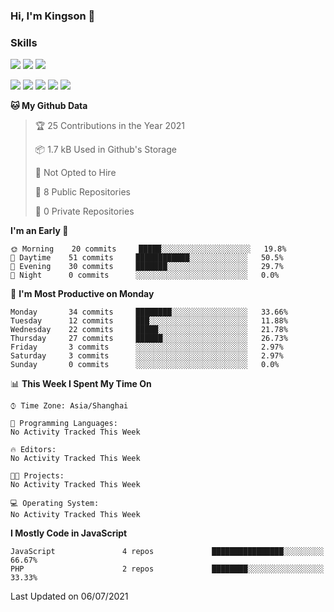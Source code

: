 ### Hi, I'm Kingson 👋

<!--
**Kingson-Zhang/Kingson-Zhang** is a ✨ _special_ ✨ repository because its `README.md` (this file) appears on your GitHub profile.

Here are some ideas to get you started:

- 🔭 I’m currently working on ...
- 🌱 I’m currently learning ...
- 👯 I’m looking to collaborate on ...
- 🤔 I’m looking for help with ...
- 💬 Ask me about ...
- 📫 How to reach me: ...
- 😄 Pronouns: ...
- ⚡ Fun fact: ...
-->

### Skills

[![](https://img.shields.io/badge/-PHP-787BB2?style=flat-square&logo=PHP&logoColor=000000)](https://www.php.net/)
[![](https://img.shields.io/badge/-JavaScript-F7DF1E?style=flat-square&logo=JavaScript&logoColor=ffffff)](http://www.ecmascript.org/)
[![](https://img.shields.io/badge/-Markdown-black?style=flat-square&logo=markdown&logoColor=ffffff)](https://www.markdownguide.org/)

[![](https://img.shields.io/badge/-Docker-2496ED?style=flat-square&logo=docker&logoColor=ffffff)](https://www.docker.com/)
[![](https://img.shields.io/badge/-Kubernetes-326CE5?style=flat-square&logo=kubernetes&logoColor=ffffff)](https://kubernetes.io/)
[![](https://img.shields.io/badge/-NGINX-269539?style=flat-square&logo=nginx&logoColor=ffffff)](https://nginx.org/)
[![](https://img.shields.io/badge/-GitHub%20Actions-2088FF?style=flat-square&logo=github-actions&logoColor=ffffff)](https://github.com/features/actions)
[![](https://img.shields.io/badge/-Linux-Fcc624?style=flat-square&logo=linux&logoColor=ffffff)](https://www.linux.org/)

<!--START_SECTION:waka-->
**🐱 My Github Data** 

> 🏆 25 Contributions in the Year 2021
 > 
> 📦 1.7 kB Used in Github's Storage 
 > 
> 🚫 Not Opted to Hire
 > 
> 📜 8 Public Repositories 
 > 
> 🔑 0 Private Repositories  
 > 
**I'm an Early 🐤** 

```text
🌞 Morning    20 commits     █████░░░░░░░░░░░░░░░░░░░░   19.8% 
🌆 Daytime    51 commits     ████████████░░░░░░░░░░░░░   50.5% 
🌃 Evening    30 commits     ███████░░░░░░░░░░░░░░░░░░   29.7% 
🌙 Night      0 commits      ░░░░░░░░░░░░░░░░░░░░░░░░░   0.0%

```
📅 **I'm Most Productive on Monday** 

```text
Monday       34 commits     ████████░░░░░░░░░░░░░░░░░   33.66% 
Tuesday      12 commits     ███░░░░░░░░░░░░░░░░░░░░░░   11.88% 
Wednesday    22 commits     █████░░░░░░░░░░░░░░░░░░░░   21.78% 
Thursday     27 commits     ██████░░░░░░░░░░░░░░░░░░░   26.73% 
Friday       3 commits      ░░░░░░░░░░░░░░░░░░░░░░░░░   2.97% 
Saturday     3 commits      ░░░░░░░░░░░░░░░░░░░░░░░░░   2.97% 
Sunday       0 commits      ░░░░░░░░░░░░░░░░░░░░░░░░░   0.0%

```


📊 **This Week I Spent My Time On** 

```text
⌚︎ Time Zone: Asia/Shanghai

💬 Programming Languages: 
No Activity Tracked This Week

🔥 Editors: 
No Activity Tracked This Week

🐱‍💻 Projects: 
No Activity Tracked This Week

💻 Operating System: 
No Activity Tracked This Week

```

**I Mostly Code in JavaScript** 

```text
JavaScript               4 repos             ████████████████░░░░░░░░░   66.67% 
PHP                      2 repos             ████████░░░░░░░░░░░░░░░░░   33.33%

```



 Last Updated on 06/07/2021
<!--END_SECTION:waka-->